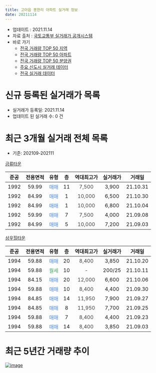 ```yaml
---
title: 고아읍 봉한리 아파트 실거래 정보
date: 20211114
---
```


* 업데이트 : 2021.11.14
* 자료 출처 : [국토교통부 실거래가 공개시스템](http://rt.molit.go.kr)
* 바로 가기
    * [전국 거래량 TOP 50 지역](https://apt-info.github.io/apt-trade-info/tr)
    * [전국 거래량 TOP 50 아파트](https://apt-info.github.io/apt-trade-info/ta)
    * [전국 거래량 TOP 50 분양권](https://apt-info.github.io/apt-trade-info/tb)
    * [주요 신도시 실거래 데이터](https://apt-info.github.io/apt-trade-info/newtown)
    * [전국 실거래 데이터](https://apt-info.github.io/apt-trade-info/all)



<script async src="https://pagead2.googlesyndication.com/pagead/js/adsbygoogle.js"></script>
<!-- 기본광고 -->
<ins class="adsbygoogle"
     style="display:block"
     data-ad-client="ca-pub-1142216861245946"
     data-ad-slot="4805727019"
     data-ad-format="auto"
     data-full-width-responsive="true"></ins>
<script>
     (adsbygoogle = window.adsbygoogle || []).push({});
</script>


# 신규 등록된 실거래가 목록

* 실거래가 등록일: 2021.11.14
* 업데이트 된 실거래 수: 0 건




<script async src="https://pagead2.googlesyndication.com/pagead/js/adsbygoogle.js"></script>
<!-- 기본광고 -->
<ins class="adsbygoogle"
     style="display:block"
     data-ad-client="ca-pub-1142216861245946"
     data-ad-slot="4805727019"
     data-ad-format="auto"
     data-full-width-responsive="true"></ins>
<script>
     (adsbygoogle = window.adsbygoogle || []).push({});
</script>


# 최근 3개월 실거래 전체 목록
* 기준: 202109-202111


[금류타운](https://search.naver.com/search.naver?query=%EA%B8%88%EB%A5%98%ED%83%80%EC%9A%B4)

|준공|전용면적|유형|층|역대최고가|실거래가|거래일|
|:---:|:---:|:---:|:---:|:---:|:---:|:---:|
|1992|59.99|<span style="color:#4285F3">매매</span>|11|<span style="color:#444444">7,500</span>|3,900|21.10.31|
|1992|84.99|<span style="color:#4285F3">매매</span>|1|<span style="color:#444444">10,000</span>|6,500|21.10.30|
|1992|84.99|<span style="color:#4285F3">매매</span>|1|<span style="color:#444444">10,000</span>|6,800|21.10.04|
|1992|59.99|<span style="color:#4285F3">매매</span>|7|<span style="color:#444444">7,500</span>|4,000|21.09.08|
|1992|84.99|<span style="color:#4285F3">매매</span>|5|<span style="color:#444444">10,000</span>|7,200|21.09.03|

[삼우힐타운](https://search.naver.com/search.naver?query=%EC%82%BC%EC%9A%B0%ED%9E%90%ED%83%80%EC%9A%B4)

|준공|전용면적|유형|층|역대최고가|실거래가|거래일|
|:---:|:---:|:---:|:---:|:---:|:---:|:---:|
|1994|59.88|<span style="color:#4285F3">매매</span>|20|<span style="color:#444444">8,400</span>|3,850|21.10.20|
|1994|59.88|<span style="color:#34A853">월세</span>|10|<span style="color:#444444">-</span>|200/25|21.10.11|
|1994|84.15|<span style="color:#4285F3">매매</span>|20|<span style="color:#444444">12,000</span>|6,600|21.10.06|
|1994|59.88|<span style="color:#4285F3">매매</span>|10|<span style="color:#444444">8,400</span>|4,400|21.09.30|
|1994|84.85|<span style="color:#4285F3">매매</span>|14|<span style="color:#444444">11,950</span>|7,900|21.09.27|
|1994|84.85|<span style="color:#4285F3">매매</span>|8|<span style="color:#444444">11,950</span>|7,700|21.09.25|
|1994|59.88|<span style="color:#4285F3">매매</span>|7|<span style="color:#444444">8,400</span>|4,400|21.09.23|
|1994|59.88|<span style="color:#4285F3">매매</span>|14|<span style="color:#444444">8,400</span>|3,850|21.09.03|



<script async src="https://pagead2.googlesyndication.com/pagead/js/adsbygoogle.js"></script>
<!-- 기본광고 -->
<ins class="adsbygoogle"
     style="display:block"
     data-ad-client="ca-pub-1142216861245946"
     data-ad-slot="4805727019"
     data-ad-format="auto"
     data-full-width-responsive="true"></ins>
<script>
     (adsbygoogle = window.adsbygoogle || []).push({});
</script>


# 최근 5년간 거래량 추이


<div style="width:100%;">
    <canvas id="deal_progress" height="200"></canvas>
</div>

<script>
new Chart(document.getElementById("deal_progress"), {
    type: 'line',
    data: {
        labels: ['16.01','16.02','16.03','16.04','16.05','16.06','16.07','16.08','16.09','16.10','16.11','17.01','17.02','17.03','17.04','17.06','17.07','17.08','17.09','17.11','18.01','18.03','18.04','18.06','18.09','18.10','18.11','18.12','19.01','19.02','19.03','19.04','19.06','19.08','19.09','19.10','19.11','19.12','20.01','20.02','20.03','20.06','20.08','20.09','20.10','20.11','20.12','21.01','21.02','21.03','21.04','21.05','21.06','21.08','21.09','21.10'],
        datasets: [{
            label: '매매/분양권',
            data: [0,2,1,2,3,3,0,1,1,2,1,0,2,1,1,1,0,1,1,0,2,1,1,3,2,2,1,1,1,2,1,1,2,1,1,3,1,0,0,2,1,1,3,0,2,1,3,2,2,2,4,2,1,3,7,5],
            borderColor: "rgba(66, 133, 243, 1)",
            backgroundColor: "rgba(66, 133, 243, 0.05)",
            borderWidth: 1,
            pointRadius: 0,
            fill: false,
            lineTension: 0
        },{
            label: '전/월세',
            data: [1,0,0,1,0,0,2,1,1,0,0,1,0,1,0,0,1,0,0,1,1,0,2,0,0,0,2,0,0,0,1,0,0,0,0,0,0,2,2,2,0,1,0,1,0,0,1,0,1,2,0,1,0,0,0,1],
            borderColor: "rgba(255, 90, 0, 1)",
            backgroundColor: "rgba(255, 90, 0, 0.05)",
            borderWidth: 1,
            pointRadius: 0,
            fill: false,
            lineTension: 0
        },{
            label: '합계',
            data: [1,2,1,3,3,3,2,2,2,2,1,1,2,2,1,1,1,1,1,1,3,1,3,3,2,2,3,1,1,2,2,1,2,1,1,3,1,2,2,4,1,2,3,1,2,1,4,2,3,4,4,3,1,3,7,6],
            borderColor: "rgba(0, 0, 0, 1)",
            backgroundColor: "rgba(0, 0, 0, 0.03)",
            borderWidth: 0.1,
            pointRadius: 0,
            fill: true,
            lineTension: 0
        }
        ]
    },
    options: {
        responsive: true,
        title: {
            display: false
        },
        tooltips: {
            mode: 'index',
            intersect: false
        },
        hover: {
            mode: 'nearest',
            intersect: true
        },
        scales: {
            xAxes: [{
                display: true,
                scaleLabel: {
                    display: true,
                    labelString: '년/월'
                }
            }],
            yAxes: [{
                display: true,
                ticks: {
                    suggestedMin: 0,
                },
                scaleLabel: {
                    display: true,
                    labelString: '실거래 수'
                }
            }]
        }
    }
});

</script>


[![image](https://apt-info.github.io/images/2020-01-03-apt-trade-info/1024x500.png)](https://play.google.com/store/apps/details?id=com.aptinfo.apttradeinfo)

